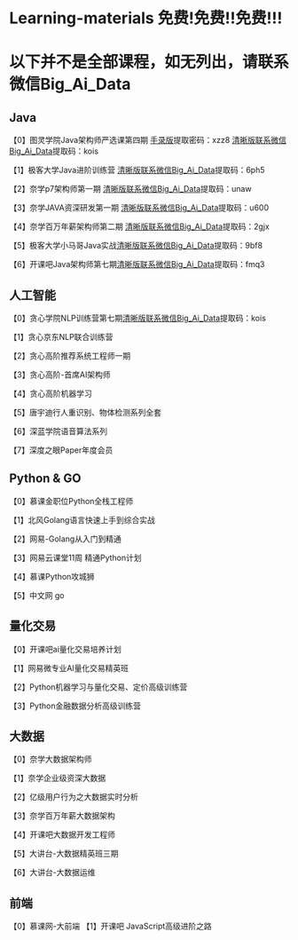 # Learning-materials 免费!免费!!免费!!!
# 以下并不是全部课程，如无列出，请联系微信Big_Ai_Data
## Java
【0】图灵学院Java架构师严选课第四期 [手录版](https://pan.baidu.com/s/1OCCHJQp7Gj3yXpALjmqaiA)提取密码：xzz8 [清晰版联系微信Big_Ai_Data](https://pan.baidu.com/s/1lXvWpojFIpRGpA1XFsNX7w)提取码：kois

【1】极客大学Java进阶训练营 [清晰版联系微信Big_Ai_Data](https://pan.baidu.com/s/1qaHBFO84Oz6GP6DZr428KQ)提取码：6ph5

【2】奈学p7架构师第一期 [清晰版联系微信Big_Ai_Data](https://pan.baidu.com/s/1CloHLYHEePo_uLrUxhB-0g)提取码：unaw

【3】奈学JAVA资深研发第一期 [清晰版联系微信Big_Ai_Data](https://pan.baidu.com/s/1OlkD0O-yA236KGiJtTDUZQ)提取码：u600

【4】奈学百万年薪架构师第二期 [清晰版联系微信Big_Ai_Data](https://pan.baidu.com/s/1JylhJcQlnwQ8z7izX3nQKA)提取码：2gjx 

【5】极客大学小马哥Java实战[清晰版联系微信Big_Ai_Data](https://pan.baidu.com/s/1v6qePuFopfe9ImuU2PqGQQ)提取码：9bf8 

【6】开课吧Java架构师第七期[清晰版联系微信Big_Ai_Data](https://pan.baidu.com/s/14yH3jAWQ9_htHVEohh6KJw)提取码：fmq3 

## 人工智能
【0】贪心学院NLP训练营第七期[清晰版联系微信Big_Ai_Data](https://pan.baidu.com/s/1lXvWpojFIpRGpA1XFsNX7w)提取码：kois

【1】贪心京东NLP联合训练营

【2】贪心高阶推荐系统工程师一期

【3】贪心高阶-首席AI架构师

【4】贪心高阶机器学习

【5】唐宇迪行人重识别、物体检测系列全套

【6】深蓝学院语音算法系列

【7】深度之眼Paper年度会员

## Python & GO
【0】慕课金职位Python全栈工程师

【1】北风Golang语言快速上手到综合实战

【2】网易-Golang从入门到精通

【3】网易云课堂11周 精通Python计划

【4】慕课Python攻城狮

【5】中文网 go

## 量化交易
【0】开课吧ai量化交易培养计划

【1】网易微专业AI量化交易精英班

【2】Python机器学习与量化交易、定价高级训练营

【3】Python金融数据分析高级训练营

## 大数据
【0】奈学大数据架构师

【1】奈学企业级资深大数据

【2】亿级用户行为之大数据实时分析

【3】奈学百万年薪大数据架构

【4】开课吧大数据开发工程师

【5】大讲台-大数据精英班三期

【6】大讲台-大数据运维

## 前端
【0】慕课网-大前端
【1】开课吧 JavaScript高级进阶之路

